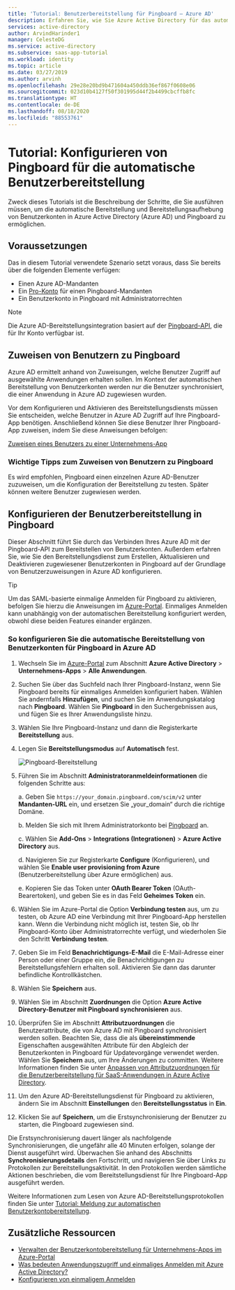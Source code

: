 ```yaml
---
title: 'Tutorial: Benutzerbereitstellung für Pingboard – Azure AD'
description: Erfahren Sie, wie Sie Azure Active Directory für das automatische Bereitstellen und Aufheben der Bereitstellung von Benutzerkonten in Pingboard konfigurieren.
services: active-directory
author: ArvindHarinder1
manager: CelesteDG
ms.service: active-directory
ms.subservice: saas-app-tutorial
ms.workload: identity
ms.topic: article
ms.date: 03/27/2019
ms.author: arvinh
ms.openlocfilehash: 29e28e20bd9b471604a450ddb36ef867f0608e06
ms.sourcegitcommit: 023d10b4127f50f301995d44f2b4499cbcffb8fc
ms.translationtype: HT
ms.contentlocale: de-DE
ms.lasthandoff: 08/18/2020
ms.locfileid: "88553761"
---
```

# <a name="tutorial-configure-pingboard-for-automatic-user-provisioning"></a>Tutorial: Konfigurieren von Pingboard für die automatische Benutzerbereitstellung

Zweck dieses Tutorials ist die Beschreibung der Schritte, die Sie ausführen müssen, um die automatische Bereitstellung und Bereitstellungsaufhebung von Benutzerkonten in Azure Active Directory (Azure AD) und Pingboard zu ermöglichen.

## <a name="prerequisites"></a>Voraussetzungen

Das in diesem Tutorial verwendete Szenario setzt voraus, dass Sie bereits über die folgenden Elemente verfügen:

* Einen Azure AD-Mandanten
* Ein [Pro-Konto](https://pingboard.com/pricing) für einen Pingboard-Mandanten
* Ein Benutzerkonto in Pingboard mit Administratorrechten

> [!NOTE]
> Die Azure AD-Bereitstellungsintegration basiert auf der [Pingboard-API](https://pingboard.docs.apiary.io/#), die für Ihr Konto verfügbar ist.

## <a name="assign-users-to-pingboard"></a>Zuweisen von Benutzern zu Pingboard

Azure AD ermittelt anhand von Zuweisungen, welche Benutzer Zugriff auf ausgewählte Anwendungen erhalten sollen. Im Kontext der automatischen Bereitstellung von Benutzerkonten werden nur die Benutzer synchronisiert, die einer Anwendung in Azure AD zugewiesen wurden. 

Vor dem Konfigurieren und Aktivieren des Bereitstellungsdiensts müssen Sie entscheiden, welche Benutzer in Azure AD Zugriff auf Ihre Pingboard-App benötigen. Anschließend können Sie diese Benutzer Ihrer Pingboard-App zuweisen, indem Sie diese Anweisungen befolgen:

[Zuweisen eines Benutzers zu einer Unternehmens-App](../manage-apps/assign-user-or-group-access-portal.md)

### <a name="important-tips-for-assigning-users-to-pingboard"></a>Wichtige Tipps zum Zuweisen von Benutzern zu Pingboard

Es wird empfohlen, Pingboard einen einzelnen Azure AD-Benutzer zuzuweisen, um die Konfiguration der Bereitstellung zu testen. Später können weitere Benutzer zugewiesen werden.

## <a name="configure-user-provisioning-to-pingboard"></a>Konfigurieren der Benutzerbereitstellung in Pingboard 

Dieser Abschnitt führt Sie durch das Verbinden Ihres Azure AD mit der Pingboard-API zum Bereitstellen von Benutzerkonten. Außerdem erfahren Sie, wie Sie den Bereitstellungsdienst zum Erstellen, Aktualisieren und Deaktivieren zugewiesener Benutzerkonten in Pingboard auf der Grundlage von Benutzerzuweisungen in Azure AD konfigurieren.

> [!TIP]
> Um das SAML-basierte einmalige Anmelden für Pingboard zu aktivieren, befolgen Sie hierzu die Anweisungen im [Azure-Portal](https://portal.azure.com). Einmaliges Anmelden kann unabhängig von der automatischen Bereitstellung konfiguriert werden, obwohl diese beiden Features einander ergänzen.

### <a name="to-configure-automatic-user-account-provisioning-to-pingboard-in-azure-ad"></a>So konfigurieren Sie die automatische Bereitstellung von Benutzerkonten für Pingboard in Azure AD

1. Wechseln Sie im [Azure-Portal](https://portal.azure.com) zum Abschnitt **Azure Active Directory** > **Unternehmens-Apps** > **Alle Anwendungen**.

1. Suchen Sie über das Suchfeld nach Ihrer Pingboard-Instanz, wenn Sie Pingboard bereits für einmaliges Anmelden konfiguriert haben. Wählen Sie andernfalls **Hinzufügen**, und suchen Sie im Anwendungskatalog nach **Pingboard**. Wählen Sie **Pingboard** in den Suchergebnissen aus, und fügen Sie es Ihrer Anwendungsliste hinzu.

1. Wählen Sie Ihre Pingboard-Instanz und dann die Registerkarte **Bereitstellung** aus.

1. Legen Sie **Bereitstellungsmodus** auf **Automatisch** fest.

    ![Pingboard-Bereitstellung](./media/pingboard-provisioning-tutorial/pingboardazureprovisioning.png)

1. Führen Sie im Abschnitt **Administratoranmeldeinformationen** die folgenden Schritte aus:

    a. Geben Sie `https://your_domain.pingboard.com/scim/v2` unter **Mandanten-URL** ein, und ersetzen Sie „your_domain“ durch die richtige Domäne.

    b. Melden Sie sich mit Ihrem Administratorkonto bei [Pingboard](https://pingboard.com/) an.

    c. Wählen Sie **Add-Ons** > **Integrations (Integrationen)**  > **Azure Active Directory** aus.

    d. Navigieren Sie zur Registerkarte **Configure** (Konfigurieren), und wählen Sie **Enable user provisioning from Azure** (Benutzerbereitstellung über Azure ermöglichen) aus.

    e. Kopieren Sie das Token unter **OAuth Bearer Token** (OAuth-Bearertoken), und geben Sie es in das Feld **Geheimes Token** ein.

1. Wählen Sie im Azure-Portal die Option **Verbindung testen** aus, um zu testen, ob Azure AD eine Verbindung mit Ihrer Pingboard-App herstellen kann. Wenn die Verbindung nicht möglich ist, testen Sie, ob Ihr Pingboard-Konto über Administratorrechte verfügt, und wiederholen Sie den Schritt **Verbindung testen**.

1. Geben Sie im Feld **Benachrichtigungs-E-Mail** die E-Mail-Adresse einer Person oder einer Gruppe ein, die Benachrichtigungen zu Bereitstellungsfehlern erhalten soll. Aktivieren Sie dann das darunter befindliche Kontrollkästchen.

1. Wählen Sie **Speichern** aus.

1. Wählen Sie im Abschnitt **Zuordnungen** die Option **Azure Active Directory-Benutzer mit Pingboard synchronisieren** aus.

1. Überprüfen Sie im Abschnitt **Attributzuordnungen** die Benutzerattribute, die von Azure AD mit Pingboard synchronisiert werden sollen. Beachten Sie, dass die als **übereinstimmende** Eigenschaften ausgewählten Attribute für den Abgleich der Benutzerkonten in Pingboard für Updatevorgänge verwendet werden. Wählen Sie **Speichern** aus, um Ihre Änderungen zu committen. Weitere Informationen finden Sie unter [Anpassen von Attributzuordnungen für die Benutzerbereitstellung für SaaS-Anwendungen in Azure Active Directory](../app-provisioning/customize-application-attributes.md).

1. Um den Azure AD-Bereitstellungsdienst für Pingboard zu aktivieren, ändern Sie im Abschnitt **Einstellungen** den **Bereitstellungsstatus** in **Ein**.

1. Klicken Sie auf **Speichern**, um die Erstsynchronisierung der Benutzer zu starten, die Pingboard zugewiesen sind.

Die Erstsynchronisierung dauert länger als nachfolgende Synchronisierungen, die ungefähr alle 40 Minuten erfolgen, solange der Dienst ausgeführt wird. Überwachen Sie anhand des Abschnitts **Synchronisierungsdetails** den Fortschritt, und navigieren Sie über Links zu Protokollen zur Bereitstellungsaktivität. In den Protokollen werden sämtliche Aktionen beschrieben, die vom Bereitstellungsdienst für Ihre Pingboard-App ausgeführt werden.

Weitere Informationen zum Lesen von Azure AD-Bereitstellungsprotokollen finden Sie unter [Tutorial: Meldung zur automatischen Benutzerkontobereitstellung](../app-provisioning/check-status-user-account-provisioning.md).

## <a name="additional-resources"></a>Zusätzliche Ressourcen

* [Verwalten der Benutzerkontobereitstellung für Unternehmens-Apps im Azure-Portal](../app-provisioning/configure-automatic-user-provisioning-portal.md)
* [Was bedeuten Anwendungszugriff und einmaliges Anmelden mit Azure Active Directory?](../manage-apps/what-is-single-sign-on.md)
* [Konfigurieren von einmaligem Anmelden](pingboard-tutorial.md)
